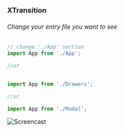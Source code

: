### XTransition

###### Change your entry file you want to see
```js
// change './App' section
import App from './App';

//or


import App from './Drawers';

//or

import App from './Modal';

```

![Screencast](./static/screencast.gif)